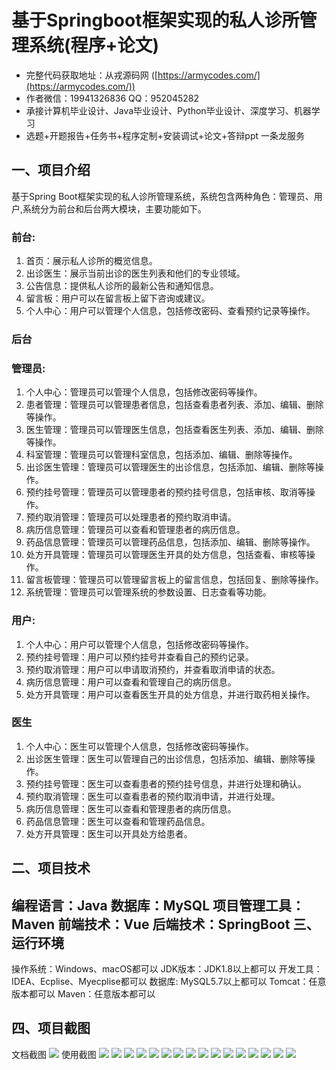 基于Springboot框架实现的私人诊所管理系统(程序+论文)
=
- 完整代码获取地址：从戎源码网 ([https://armycodes.com/](https://armycodes.com/))
- 作者微信：19941326836  QQ：952045282 
- 承接计算机毕业设计、Java毕业设计、Python毕业设计、深度学习、机器学习
- 选题+开题报告+任务书+程序定制+安装调试+论文+答辩ppt 一条龙服务

一、项目介绍
---
基于Spring Boot框架实现的私人诊所管理系统，系统包含两种角色：管理员、用户,系统分为前台和后台两大模块，主要功能如下。
### 前台:
1. 首页：展示私人诊所的概览信息。
2. 出诊医生：展示当前出诊的医生列表和他们的专业领域。
3. 公告信息：提供私人诊所的最新公告和通知信息。
4. 留言板：用户可以在留言板上留下咨询或建议。
5. 个人中心：用户可以管理个人信息，包括修改密码、查看预约记录等操作。

### 后台
### 管理员:
1. 个人中心：管理员可以管理个人信息，包括修改密码等操作。
2. 患者管理：管理员可以管理患者信息，包括查看患者列表、添加、编辑、删除等操作。
3. 医生管理：管理员可以管理医生信息，包括查看医生列表、添加、编辑、删除等操作。
4. 科室管理：管理员可以管理科室信息，包括添加、编辑、删除等操作。
5. 出诊医生管理：管理员可以管理医生的出诊信息，包括添加、编辑、删除等操作。
6. 预约挂号管理：管理员可以管理患者的预约挂号信息，包括审核、取消等操作。
7. 预约取消管理：管理员可以处理患者的预约取消申请。
8. 病历信息管理：管理员可以查看和管理患者的病历信息。
9. 药品信息管理：管理员可以管理药品信息，包括添加、编辑、删除等操作。
10. 处方开具管理：管理员可以管理医生开具的处方信息，包括查看、审核等操作。
11. 留言板管理：管理员可以管理留言板上的留言信息，包括回复、删除等操作。
12. 系统管理：管理员可以管理系统的参数设置、日志查看等功能。
  
### 用户:
1. 个人中心：用户可以管理个人信息，包括修改密码等操作。
2. 预约挂号管理：用户可以预约挂号并查看自己的预约记录。
3. 预约取消管理：用户可以申请取消预约，并查看取消申请的状态。
4. 病历信息管理：用户可以查看和管理自己的病历信息。
5. 处方开具管理：用户可以查看医生开具的处方信息，并进行取药相关操作。

### 医生
1. 个人中心：医生可以管理个人信息，包括修改密码等操作。
2. 出诊医生管理：医生可以管理自己的出诊信息，包括添加、编辑、删除等操作。
3. 预约挂号管理：医生可以查看患者的预约挂号信息，并进行处理和确认。
4. 预约取消管理：医生可以查看患者的预约取消申请，并进行处理。
5. 病历信息管理：医生可以查看和管理患者的病历信息。
6. 药品信息管理：医生可以查看和管理药品信息。
7. 处方开具管理：医生可以开具处方给患者。

二、项目技术
---
编程语言：Java
数据库：MySQL
项目管理工具：Maven
前端技术：Vue
后端技术：SpringBoot
三、运行环境
---
操作系统：Windows、macOS都可以
JDK版本：JDK1.8以上都可以
开发工具：IDEA、Ecplise、Myecplise都可以
数据库: MySQL5.7以上都可以
Tomcat：任意版本都可以
Maven：任意版本都可以

四、项目截图
---
文档截图
![](limage/1.png)
使用截图
![](image/1.png)
![](image/2.png)
![](image/3.png)
![](image/4.png)
![](image/5.png)
![](image/6.png)
![](image/7.png)
![](image/8.png)
![](image/9.png)
![](image/10.png)
![](image/11.png)
![](image/12.png)
![](image/13.png)
![](image/14.png)
![](image/15.png)
![](image/16.png)
